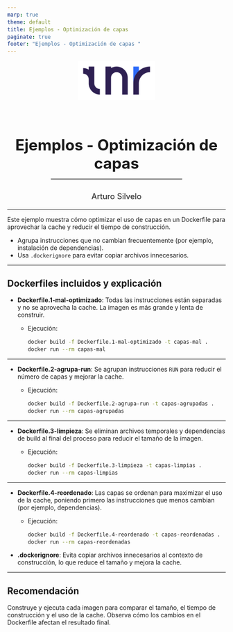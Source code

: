 ```yaml
---
marp: true
theme: default
title: Ejemplos - Optimización de capas
paginate: true
footer: "Ejemplos - Optimización de capas "
---
```


<!-- _paginate: skip -->

<div style="text-align:center;">
  <img src="../../../img/TNR_01.png" alt="Logo Empresa" width="180" style="margin-bottom: 30px;" />
  <h1 style="font-size:2.5em; margin-bottom: 0.2em;"> Ejemplos -  Optimización de capas </h1>
  <hr style="width:60%; margin: 1em auto; border:1px solid #ccc;" />
  <p style="font-size:1.3em; margin-top: 1.5em;">Arturo Silvelo</p>
</div>

---

Este ejemplo muestra cómo optimizar el uso de capas en un Dockerfile para aprovechar la cache y reducir el tiempo de construcción.

- Agrupa instrucciones que no cambian frecuentemente (por ejemplo, instalación de dependencias).
- Usa `.dockerignore` para evitar copiar archivos innecesarios.

---

## Dockerfiles incluidos y explicación

- **Dockerfile.1-mal-optimizado**: Todas las instrucciones están separadas y no se aprovecha la cache. La imagen es más grande y lenta de construir.

  - Ejecución:
    ```sh
    docker build -f Dockerfile.1-mal-optimizado -t capas-mal .
    docker run --rm capas-mal
    ```

---

- **Dockerfile.2-agrupa-run**: Se agrupan instrucciones `RUN` para reducir el número de capas y mejorar la cache.

  - Ejecución:
    ```sh
    docker build -f Dockerfile.2-agrupa-run -t capas-agrupadas .
    docker run --rm capas-agrupadas
    ```

---

- **Dockerfile.3-limpieza**: Se eliminan archivos temporales y dependencias de build al final del proceso para reducir el tamaño de la imagen.

  - Ejecución:
    ```sh
    docker build -f Dockerfile.3-limpieza -t capas-limpias .
    docker run --rm capas-limpias
    ```

---

- **Dockerfile.4-reordenado**: Las capas se ordenan para maximizar el uso de la cache, poniendo primero las instrucciones que menos cambian (por ejemplo, dependencias).

  - Ejecución:
    ```sh
    docker build -f Dockerfile.4-reordenado -t capas-reordenadas .
    docker run --rm capas-reordenadas
    ```

- **.dockerignore**: Evita copiar archivos innecesarios al contexto de construcción, lo que reduce el tamaño y mejora la cache.

---

## Recomendación

Construye y ejecuta cada imagen para comparar el tamaño, el tiempo de construcción y el uso de la cache. Observa cómo los cambios en el Dockerfile afectan el resultado final.
